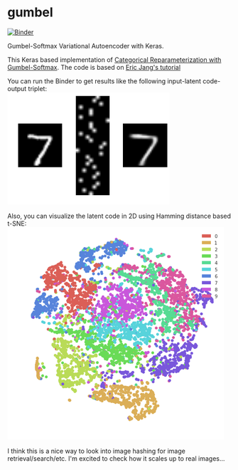 # gumbel
[![Binder](http://mybinder.org/badge.svg)](http://mybinder.org:/repo/edersantana/gumbel)

Gumbel-Softmax Variational Autoencoder with Keras.

This Keras based implementation of [Categorical Reparameterization with Gumbel-Softmax](https://arxiv.org/abs/1611.01144). The code is based on
[Eric Jang's tutorial](http://blog.evjang.com/2016/11/tutorial-categorical-variational.html)

You can run the Binder to get results like the following input-latent code-output triplet:     
<img src="viz.png">

Also, you can visualize the latent code in 2D using Hamming distance based t-SNE:    
<img src="tsne.png">

I think this is a nice way to look into image hashing for image retrieval/search/etc. I'm excited to check how it scales up to real images...

